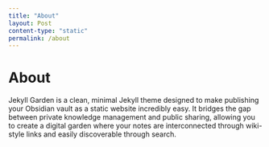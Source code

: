 ```yaml
---
title: "About"
layout: Post
content-type: "static"
permalink: /about
---
```


# About

Jekyll Garden is a clean, minimal Jekyll theme designed to make publishing your Obsidian vault as a static website incredibly easy. It bridges the gap between private knowledge management and public sharing, allowing you to create a digital garden where your notes are interconnected through wiki-style links and easily discoverable through search. 